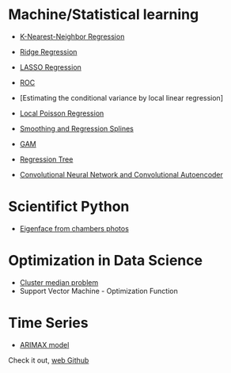 # Machine/Statistical learning

- [K-Nearest-Neighbor Regression](https://github.com/JanLeyva/Machine_Learning/tree/main/KNN)

- [Ridge Regression](https://github.com/JanLeyva/Machine_Learning/tree/main/Ridge-Regression)

- [LASSO Regression](https://github.com/JanLeyva/Machine_Learning/tree/main/Lasso)

- [ROC](https://github.com/JanLeyva/Machine_Learning/tree/main/ROC_Curve)

- [Estimating the conditional variance by local linear regression]

- [Local Poisson Regression](https://github.com/JanLeyva/Machine_Learning#:~:text=Local_Poisson_bandwidth)

- [Smoothing and Regression Splines](https://github.com/JanLeyva/Machine_Learning#:~:text=Smoothing-and-regression-splines)

- [GAM](https://github.com/JanLeyva/Machine_Learning/tree/main/GAM)

- [Regression Tree](https://github.com/JanLeyva/Machine_Learning/tree/main/Tree_models)

- [Convolutional Neural Network and Convolutional Autoencoder](https://github.com/JanLeyva/CNN)

# Scientifict Python

- [Eigenface from chambers photos](https://github.com/JanLeyva/Machine_Learning/tree/main/EigenDiputados)

# Optimization in Data Science

- [Cluster median problem](https://github.com/JanLeyva/Optimisation_Data_Science/tree/main/Project%20Cluster-Median)
- Support Vector Machine - Optimization Function

# Time Series

- [ARIMAX model](https://github.com/JanLeyva/Time_Series/tree/main/ARIMAX_project)

Check it out, [web Github](https://janleyva.github.io/Portafolio/)
